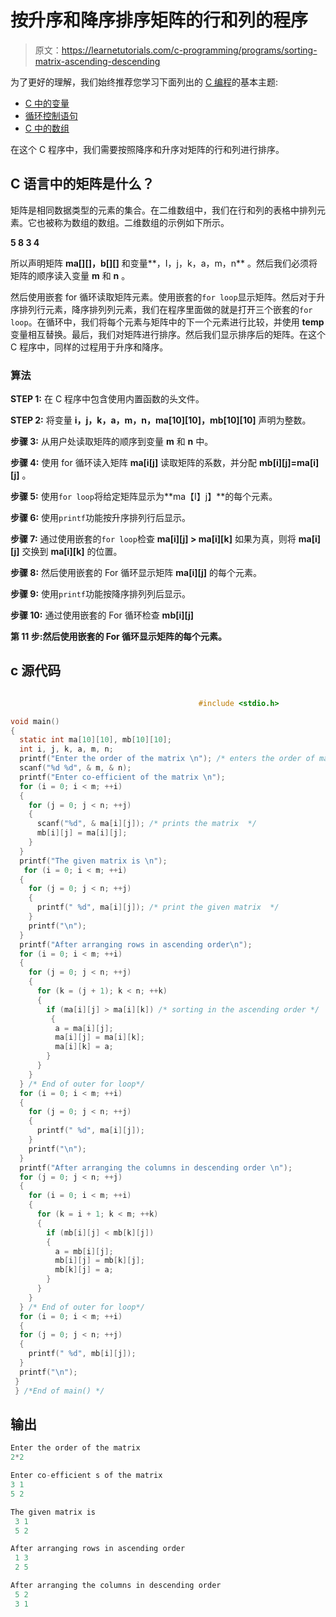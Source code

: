 # 按升序和降序排序矩阵的行和列的程序

> 原文：<https://learnetutorials.com/c-programming/programs/sorting-matrix-ascending-descending>

为了更好的理解，我们始终推荐您学习下面列出的 [C 编程](../ "C programming")的基本主题:

*   [C 中的变量](../../c-programming/variables)
*   [循环控制语句](../../c-programming/loop-control-statements)
*   [C 中的数组](../../c-programming/array)

在这个 C 程序中，我们需要按照降序和升序对矩阵的行和列进行排序。

## C 语言中的矩阵是什么？

矩阵是相同数据类型的元素的集合。在二维数组中，我们在行和列的表格中排列元素。它也被称为数组的数组。二维数组的示例如下所示。

**5 8
3 4**

所以声明矩阵 **ma[][]，b[][]** 和变量**，I，j，k，a，m，n** 。然后我们必须将矩阵的顺序读入变量 **m** 和 **n** 。

然后使用嵌套 for 循环读取矩阵元素。使用嵌套的`for loop`显示矩阵。然后对于升序排列行元素，降序排列列元素，我们在程序里面做的就是打开三个嵌套的`for loop`。在循环中，我们将每个元素与矩阵中的下一个元素进行比较，并使用 **temp** 变量相互替换。最后，我们对矩阵进行排序。然后我们显示排序后的矩阵。在这个 C 程序中，同样的过程用于升序和降序。

### 算法

**STEP 1:** 在 C 程序中包含使用内置函数的头文件。

**STEP 2:** 将变量 **i，j，k，a，m，n，ma[10][10]，mb[10][10]** 声明为整数。

**步骤 3:** 从用户处读取矩阵的顺序到变量 **m** 和 **n** 中。

**步骤 4:** 使用 for 循环读入矩阵 **ma[i[j]** 读取矩阵的系数，并分配 **mb[i][j]=ma[i][j]** 。

**步骤 5:** 使用`for loop`将给定矩阵显示为**ma【I】j】**的每个元素。

**步骤 6:** 使用`printf`功能按升序排列行后显示。

**步骤 7:** 通过使用嵌套的`for loop`检查 **ma[i][j] > ma[i][k]** 如果为真，则将 **ma[i][j]** 交换到 **ma[i][k]** 的位置。

**步骤 8:** 然后使用嵌套的 For 循环显示矩阵 **ma[i][j]** 的每个元素。

**步骤 9:** 使用`printf`功能按降序排列列后显示。

**步骤 10:** 通过使用嵌套的 For 循环检查 **mb[i][j]**

**第 11 步:**然后使用嵌套的 For 循环显示矩阵**的每个元素。**

## c 源代码

```c

                                          #include <stdio.h>

void main()
{
  static int ma[10][10], mb[10][10];
  int i, j, k, a, m, n;
  printf("Enter the order of the matrix \n"); /* enters the order of matrix */
  scanf("%d %d", & m, & n);
  printf("Enter co-efficient of the matrix \n");
  for (i = 0; i < m; ++i)
  {
    for (j = 0; j < n; ++j)
    {
      scanf("%d", & ma[i][j]); /* prints the matrix  */
      mb[i][j] = ma[i][j];
    }
  }
  printf("The given matrix is \n");
   for (i = 0; i < m; ++i)
  {
    for (j = 0; j < n; ++j)
    {
      printf(" %d", ma[i][j]); /* print the given matrix  */
    }
    printf("\n");
  }
  printf("After arranging rows in ascending order\n");
  for (i = 0; i < m; ++i)
  {
    for (j = 0; j < n; ++j)
    {
      for (k = (j + 1); k < n; ++k)
      {
        if (ma[i][j] > ma[i][k]) /* sorting in the ascending order */
         {
          a = ma[i][j];
          ma[i][j] = ma[i][k];
          ma[i][k] = a;
        }
      }
    }
  } /* End of outer for loop*/
  for (i = 0; i < m; ++i)
  {
    for (j = 0; j < n; ++j)
    {
      printf(" %d", ma[i][j]);
    }
    printf("\n");
  }
  printf("After arranging the columns in descending order \n");
  for (j = 0; j < n; ++j)
  {
    for (i = 0; i < m; ++i)
    {
      for (k = i + 1; k < m; ++k)
      {
        if (mb[i][j] < mb[k][j])
        {
          a = mb[i][j];
          mb[i][j] = mb[k][j];
          mb[k][j] = a;
        }
      }
    }
  } /* End of outer for loop*/
  for (i = 0; i < m; ++i)
  {
  for (j = 0; j < n; ++j)
  {
    printf(" %d", mb[i][j]);
  }
  printf("\n");
 }
 } /*End of main() */

```

## 输出

```c
Enter the order of the matrix
2*2

Enter co-efficient s of the matrix
3 1
5 2

The given matrix is
 3 1
 5 2

After arranging rows in ascending order
 1 3
 2 5

After arranging the columns in descending order
 5 2
 3 1
```